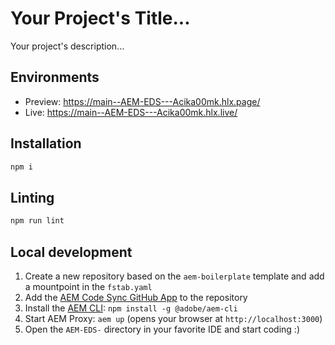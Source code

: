 # Your Project's Title...
Your project's description...

## Environments
- Preview: https://main--AEM-EDS---Acika00mk.hlx.page/
- Live: https://main--AEM-EDS---Acika00mk.hlx.live/

## Installation

```sh
npm i
```

## Linting

```sh
npm run lint
```

## Local development

1. Create a new repository based on the `aem-boilerplate` template and add a mountpoint in the `fstab.yaml`
1. Add the [AEM Code Sync GitHub App](https://github.com/apps/aem-code-sync) to the repository
1. Install the [AEM CLI](https://github.com/adobe/helix-cli): `npm install -g @adobe/aem-cli`
1. Start AEM Proxy: `aem up` (opens your browser at `http://localhost:3000`)
1. Open the `AEM-EDS-` directory in your favorite IDE and start coding :)
